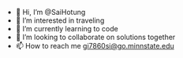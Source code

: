 - 👋 Hi, I’m @SaiHotung
- 👀 I’m interested in traveling
- 🌱 I’m currently learning to code
- 💞️ I’m looking to collaborate on solutions together
- 📫 How to reach me gi7860si@go.minnstate.edu

<!---
SaiHotung/SaiHotung is a ✨ special ✨ repository because its `README.md` (this file) appears on your GitHub profile.
You can click the Preview link to take a look at your changes.
--->
